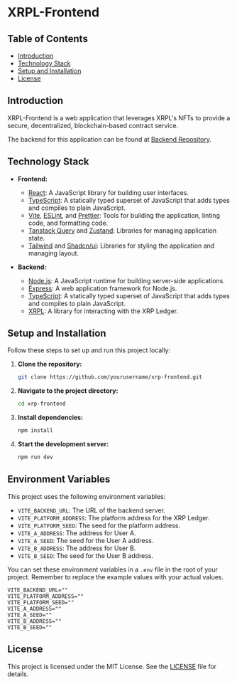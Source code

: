 # XRPL-Frontend

## Table of Contents

- [Introduction](#introduction)
- [Technology Stack](#technology-stack)
- [Setup and Installation](#setup-and-installation)
- [License](#license)

## Introduction

XRPL-Frontend is a web application that leverages XRPL's NFTs to provide a secure, decentralized, blockchain-based contract service.

The backend for this application can be found at [Backend Repository](https://github.com/bsquarelab-ltd/xrpl-backend).

## Technology Stack

- **Frontend:**

  - [React](https://reactjs.org/): A JavaScript library for building user interfaces.
  - [TypeScript](https://www.typescriptlang.org/): A statically typed superset of JavaScript that adds types and compiles to plain JavaScript.
  - [Vite](https://vitejs.dev/), [ESLint](https://eslint.org/), and [Prettier](https://prettier.io/): Tools for building the application, linting code, and formatting code.
  - [Tanstack Query](https://tanstack.com/query) and [Zustand](https://github.com/pmndrs/zustand): Libraries for managing application state.
  - [Tailwind](https://tailwindcss.com/) and [Shadcn/ui](https://ui.shadcn.com/): Libraries for styling the application and managing layout.

- **Backend:**
  - [Node.js](https://nodejs.org/): A JavaScript runtime for building server-side applications.
  - [Express](https://expressjs.com/): A web application framework for Node.js.
  - [TypeScript](https://www.typescriptlang.org/): A statically typed superset of JavaScript that adds types and compiles to plain JavaScript.
  - [XRPL](https://xrpl.org/): A library for interacting with the XRP Ledger.

## Setup and Installation

Follow these steps to set up and run this project locally:

1. **Clone the repository:**

   ```bash
   git clone https://github.com/yourusername/xrp-frontend.git
   ```

2. **Navigate to the project directory:**

   ```bash
   cd xrp-frontend
   ```

3. **Install dependencies:**

   ```bash
   npm install
   ```

4. **Start the development server:**

   ```bash
   npm run dev
   ```

## Environment Variables

This project uses the following environment variables:

- `VITE_BACKEND_URL`: The URL of the backend server.
- `VITE_PLATFORM_ADDRESS`: The platform address for the XRP Ledger.
- `VITE_PLATFORM_SEED`: The seed for the platform address.
- `VITE_A_ADDRESS`: The address for User A.
- `VITE_A_SEED`: The seed for the User A address.
- `VITE_B_ADDRESS`: The address for User B.
- `VITE_B_SEED`: The seed for the User B address.

You can set these environment variables in a `.env` file in the root of your project. Remember to replace the example values with your actual values.

```properties
VITE_BACKEND_URL=""
VITE_PLATFORM_ADDRESS=""
VITE_PLATFORM_SEED=""
VITE_A_ADDRESS=""
VITE_A_SEED=""
VITE_B_ADDRESS=""
VITE_B_SEED=""
```

## License

This project is licensed under the MIT License. See the [LICENSE](LICENSE) file for details.
